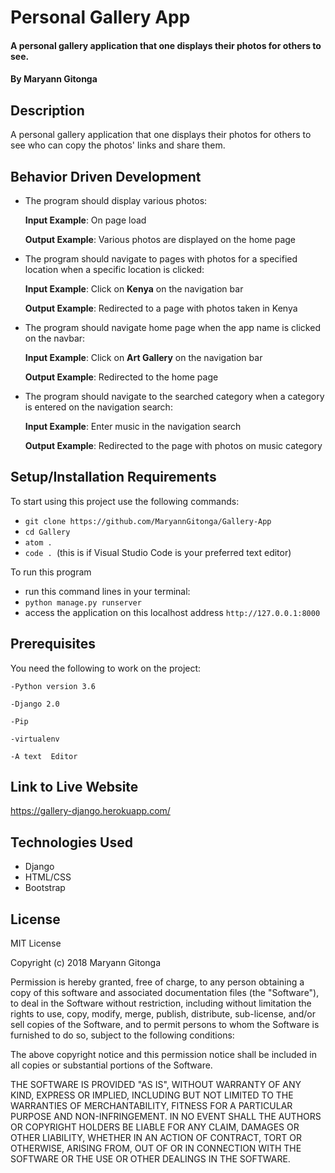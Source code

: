 # Personal Gallery App
#### A personal gallery application that one displays their photos for others to see.
#### By **Maryann Gitonga**
## Description
A personal gallery application that one displays their photos for others to see who can copy the photos' links and share them.
## Behavior Driven Development
* The program should display various photos:

     **Input Example**: On page load

     **Output Example**: Various photos are displayed on the home page

* The program should navigate to pages with photos for a specified location when a specific location is clicked:

     **Input Example**: Click on **Kenya** on the navigation bar

     **Output Example**: Redirected to a page with photos taken in Kenya

* The program should navigate home page when the app name is clicked on the navbar:

     **Input Example**: Click on **Art Gallery** on the navigation bar

     **Output Example**: Redirected to the home page

* The program should navigate to the searched category when a category is entered on the navigation search:

    **Input Example**: Enter music in the navigation search

    **Output Example**: Redirected to the page with photos on music category

## Setup/Installation Requirements
To start using this project use the following commands:

* `git clone https://github.com/MaryannGitonga/Gallery-App`
* `cd Gallery`
* `atom .`
* `code . `(this is if Visual Studio Code is your preferred text editor)

To run this program
* run this command lines in your terminal:
* `python manage.py runserver`
* access the application on this localhost address `http://127.0.0.1:8000`

## Prerequisites
You need the following to work on the project:

`-Python version 3.6`

`-Django 2.0`

`-Pip`

`-virtualenv`

`-A text  Editor`
## Link to Live Website
https://gallery-django.herokuapp.com/

## Technologies Used
* Django
* HTML/CSS
* Bootstrap

## License
MIT License

Copyright (c) 2018 Maryann Gitonga

Permission is hereby granted, free of charge, to any person obtaining a copy of this software and associated documentation files (the "Software"), to deal in the Software without restriction, including without limitation the rights to use, copy, modify, merge, publish, distribute, sub-license, and/or sell copies of the Software, and to permit persons to whom the Software is furnished to do so, subject to the following conditions:

The above copyright notice and this permission notice shall be included in all copies or substantial portions of the Software.

THE SOFTWARE IS PROVIDED "AS IS", WITHOUT WARRANTY OF ANY KIND, EXPRESS OR IMPLIED, INCLUDING BUT NOT LIMITED TO THE WARRANTIES OF MERCHANTABILITY, FITNESS FOR A PARTICULAR PURPOSE AND NON-INFRINGEMENT. IN NO EVENT SHALL THE AUTHORS OR COPYRIGHT HOLDERS BE LIABLE FOR ANY CLAIM, DAMAGES OR OTHER LIABILITY, WHETHER IN AN ACTION OF CONTRACT, TORT OR OTHERWISE, ARISING FROM, OUT OF OR IN CONNECTION WITH THE SOFTWARE OR THE USE OR OTHER DEALINGS IN THE SOFTWARE.
